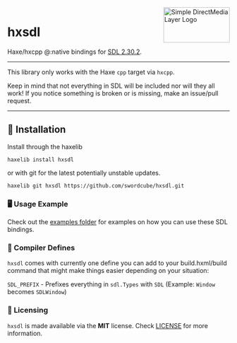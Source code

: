 <img src="https://upload.wikimedia.org/wikipedia/commons/thumb/1/16/Simple_DirectMedia_Layer%2C_Logo.svg/1200px-Simple_DirectMedia_Layer%2C_Logo.svg.png" alt="Simple DirectMedia Layer Logo" align="right" width="150" height="80" />

# hxsdl

Haxe/hxcpp @:native bindings for [SDL 2.30.2](https://github.com/libsdl-org/SDL).

---

This library only works with the Haxe `cpp` target via `hxcpp`.

Keep in mind that not everything in SDL will be included nor will they all work!
If you notice something is broken or is missing, make an issue/pull request.

---

## 📩 Installation

Install through the haxelib

```
haxelib install hxsdl
```

or with git for the latest potentially unstable updates.

```
haxelib git hxsdl https://github.com/swordcube/hxsdl.git
```

### 🖥 Usage Example
Check out the [examples folder](https://github.com/swordcube/hxsdl/tree/main/examples) for examples on how you can use these SDL bindings.

### 📜 Compiler Defines
`hxsdl` comes with currently one define you
can add to your build.hxml/build command that might make things
easier depending on your situation:

`SDL_PREFIX` - Prefixes everything in `sdl.Types` with `SDL` (Example: `Window` becomes `SDLWindow`)

### 📜 Licensing
`hxsdl` is made available via the **MIT** license. Check [LICENSE](https://github.com/swordcube/hxsdl/blob/main/LICENSE) for more information.
